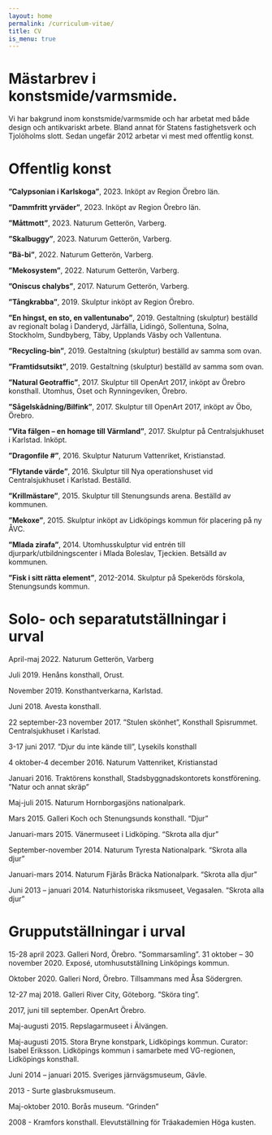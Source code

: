 ```yaml
---
layout: home 
permalink: /curriculum-vitae/
title: CV
is_menu: true
---
```



# Mästarbrev i konstsmide/varmsmide.

Vi har bakgrund inom konstsmide/varmsmide och har arbetat med både design och antikvariskt arbete. Bland annat för Statens fastighetsverk och Tjolöholms slott. Sedan ungefär 2012 arbetar vi mest med offentlig konst.


# Offentlig konst

**”Calypsonian i Karlskoga”**, 2023. Inköpt av Region Örebro län.

**”Dammfritt yrväder”**, 2023. Inköpt av Region Örebro län.

**”Måttmott”**, 2023. Naturum Getterön, Varberg.

**”Skalbuggy”**, 2023. Naturum Getterön, Varberg.

**”Bä-bi”**, 2022. Naturum Getterön, Varberg.

**”Mekosystem”**, 2022. Naturum Getterön, Varberg.

**”Oniscus chalybs”**, 2017. Naturum Getterön, Varberg.

**”Tångkrabba”**, 2019. Skulptur inköpt av Region Örebro.

**”En hingst, en sto, en vallentunabo”**, 2019. Gestaltning (skulptur) beställd av regionalt bolag i Danderyd, Järfälla, Lidingö, Sollentuna, Solna, Stockholm, Sundbyberg, Täby, Upplands Väsby och Vallentuna.

**”Recycling-bin”**, 2019. Gestaltning (skulptur) beställd av samma som ovan. 

**”Framtidsutsikt”**, 2019. Gestaltning (skulptur) beställd av samma som ovan.

**”Natural Geotraffic”**, 2017. Skulptur till OpenArt 2017, inköpt av Örebro konsthall. Utomhus, Oset och Rynningeviken, Örebro.

**”Sågelskådning/Bilfink”**, 2017. Skulptur till OpenArt 2017, inköpt av Öbo, Örebro.

**”Vita fälgen – en homage till Värmland”**, 2017. Skulptur på Centralsjukhuset i Karlstad. Inköpt.

**”Dragonfile #”**, 2016. Skulptur Naturum Vattenriket, Kristianstad.

**”Flytande värde”**, 2016. Skulptur till Nya operationshuset vid Centralsjukhuset i Karlstad. Beställd.

**”Krillmästare”**, 2015. Skulptur till Stenungsunds arena. Beställd av kommunen.

**”Mekoxe”**, 2015. Skulptur inköpt av Lidköpings kommun för placering på ny ÅVC.

**”Mlada zirafa”**, 2014. Utomhusskulptur vid entrén till djurpark/utbildningscenter i Mlada Boleslav, Tjeckien. Betsälld av kommunen.

**”Fisk i sitt rätta element”**, 2012-2014. Skulptur på Spekeröds förskola, Stenungsunds kommun.


# Solo- och separatutställningar i urval


April-maj 2022. Naturum Getterön, Varberg

Juli 2019. Henåns konsthall, Orust.

November 2019. Konsthantverkarna, Karlstad.

Juni 2018. Avesta konsthall.

22 september-23 november 2017. ”Stulen skönhet”, Konsthall Spisrummet. Centralsjukhuset i Karlstad.

3-17 juni 2017. ”Djur du inte kände till”, Lysekils konsthall


4 oktober-4 december 2016. Naturum Vattenriket, Kristianstad

Januari 2016. Traktörens konsthall, Stadsbyggnadskontorets konstförening. ”Natur och annat skräp”

Maj-juli 2015. Naturum Hornborgasjöns nationalpark.

Mars 2015. Galleri Koch och Stenungsunds konsthall. “Djur”

Januari-mars 2015. Vänermuseet i Lidköping. “Skrota alla djur”

September-november 2014. Naturum Tyresta Nationalpark. “Skrota alla djur”

Januari-mars 2014. Naturum Fjärås Bräcka Nationalpark. “Skrota alla djur”

Juni 2013 – januari 2014. Naturhistoriska riksmuseet, Vegasalen. “Skrota alla djur”

# Grupputställningar i urval

15-28 april 2023. Galleri Nord, Örebro. ”Sommarsamling”.
31 oktober – 30 november 2020. Exposé, utomhusutställning Linköpings kommun.

Oktober 2020. Galleri Nord, Örebro. Tillsammans med Åsa Södergren.

12-27 maj 2018. Galleri River City, Göteborg. ”Sköra ting”.

2017, juni till september. OpenArt Örebro.

Maj-augusti 2015. Repslagarmuseet i Älvängen.

Maj-augusti 2015. Stora Bryne konstpark, Lidköpings kommun. Curator: Isabel Eriksson. Lidköpings kommun i samarbete med VG-regionen, Lidköpings konsthall.

Juni 2014 – januari 2015. Sveriges järnvägsmuseum, Gävle.

2013 - Surte glasbruksmuseum.

Maj-oktober 2010. Borås museum. “Grinden”

2008 - Kramfors konsthall. Elevutställning för Träakademien Höga kusten.